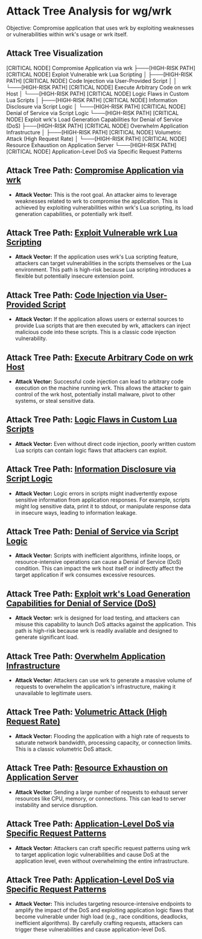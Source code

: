 # Attack Tree Analysis for wg/wrk

Objective: Compromise application that uses wrk by exploiting weaknesses or vulnerabilities within wrk's usage or wrk itself.

## Attack Tree Visualization

[CRITICAL NODE] Compromise Application via wrk
├───[HIGH-RISK PATH] [CRITICAL NODE] Exploit Vulnerable wrk Lua Scripting
│   ├───[HIGH-RISK PATH] [CRITICAL NODE] Code Injection via User-Provided Script
│   │   └───[HIGH-RISK PATH] [CRITICAL NODE] Execute Arbitrary Code on wrk Host
│   └───[HIGH-RISK PATH] [CRITICAL NODE] Logic Flaws in Custom Lua Scripts
│       ├───[HIGH-RISK PATH] [CRITICAL NODE] Information Disclosure via Script Logic
│       └───[HIGH-RISK PATH] [CRITICAL NODE] Denial of Service via Script Logic
└───[HIGH-RISK PATH] [CRITICAL NODE] Exploit wrk's Load Generation Capabilities for Denial of Service (DoS)
    ├───[HIGH-RISK PATH] [CRITICAL NODE] Overwhelm Application Infrastructure
    │   ├───[HIGH-RISK PATH] [CRITICAL NODE] Volumetric Attack (High Request Rate)
    │   └───[HIGH-RISK PATH] [CRITICAL NODE] Resource Exhaustion on Application Server
    └───[HIGH-RISK PATH] [CRITICAL NODE] Application-Level DoS via Specific Request Patterns

## Attack Tree Path: [Compromise Application via wrk](./attack_tree_paths/compromise_application_via_wrk.md)

*   **Attack Vector:** This is the root goal. An attacker aims to leverage weaknesses related to wrk to compromise the application. This is achieved by exploiting vulnerabilities within wrk's Lua scripting, its load generation capabilities, or potentially wrk itself.

## Attack Tree Path: [Exploit Vulnerable wrk Lua Scripting](./attack_tree_paths/exploit_vulnerable_wrk_lua_scripting.md)

*   **Attack Vector:** If the application uses wrk's Lua scripting feature, attackers can target vulnerabilities in the scripts themselves or the Lua environment. This path is high-risk because Lua scripting introduces a flexible but potentially insecure extension point.

## Attack Tree Path: [Code Injection via User-Provided Script](./attack_tree_paths/code_injection_via_user-provided_script.md)

*   **Attack Vector:** If the application allows users or external sources to provide Lua scripts that are then executed by wrk, attackers can inject malicious code into these scripts. This is a classic code injection vulnerability.

## Attack Tree Path: [Execute Arbitrary Code on wrk Host](./attack_tree_paths/execute_arbitrary_code_on_wrk_host.md)

*   **Attack Vector:** Successful code injection can lead to arbitrary code execution on the machine running wrk. This allows the attacker to gain control of the wrk host, potentially install malware, pivot to other systems, or steal sensitive data.

## Attack Tree Path: [Logic Flaws in Custom Lua Scripts](./attack_tree_paths/logic_flaws_in_custom_lua_scripts.md)

*   **Attack Vector:** Even without direct code injection, poorly written custom Lua scripts can contain logic flaws that attackers can exploit.

## Attack Tree Path: [Information Disclosure via Script Logic](./attack_tree_paths/information_disclosure_via_script_logic.md)

*   **Attack Vector:** Logic errors in scripts might inadvertently expose sensitive information from application responses. For example, scripts might log sensitive data, print it to stdout, or manipulate response data in insecure ways, leading to information leakage.

## Attack Tree Path: [Denial of Service via Script Logic](./attack_tree_paths/denial_of_service_via_script_logic.md)

*   **Attack Vector:** Scripts with inefficient algorithms, infinite loops, or resource-intensive operations can cause a Denial of Service (DoS) condition. This can impact the wrk host itself or indirectly affect the target application if wrk consumes excessive resources.

## Attack Tree Path: [Exploit wrk's Load Generation Capabilities for Denial of Service (DoS)](./attack_tree_paths/exploit_wrk's_load_generation_capabilities_for_denial_of_service__dos_.md)

*   **Attack Vector:** wrk is designed for load testing, and attackers can misuse this capability to launch DoS attacks against the application. This path is high-risk because wrk is readily available and designed to generate significant load.

## Attack Tree Path: [Overwhelm Application Infrastructure](./attack_tree_paths/overwhelm_application_infrastructure.md)

*   **Attack Vector:** Attackers can use wrk to generate a massive volume of requests to overwhelm the application's infrastructure, making it unavailable to legitimate users.

## Attack Tree Path: [Volumetric Attack (High Request Rate)](./attack_tree_paths/volumetric_attack__high_request_rate_.md)

*   **Attack Vector:** Flooding the application with a high rate of requests to saturate network bandwidth, processing capacity, or connection limits. This is a classic volumetric DoS attack.

## Attack Tree Path: [Resource Exhaustion on Application Server](./attack_tree_paths/resource_exhaustion_on_application_server.md)

*   **Attack Vector:** Sending a large number of requests to exhaust server resources like CPU, memory, or connections. This can lead to server instability and service disruption.

## Attack Tree Path: [Application-Level DoS via Specific Request Patterns](./attack_tree_paths/application-level_dos_via_specific_request_patterns.md)

*   **Attack Vector:** Attackers can craft specific request patterns using wrk to target application logic vulnerabilities and cause DoS at the application level, even without overwhelming the entire infrastructure.

## Attack Tree Path: [Application-Level DoS via Specific Request Patterns](./attack_tree_paths/application-level_dos_via_specific_request_patterns.md)

*   **Attack Vector:** This includes targeting resource-intensive endpoints to amplify the impact of the DoS and exploiting application logic flaws that become vulnerable under high load (e.g., race conditions, deadlocks, inefficient algorithms). By carefully crafting requests, attackers can trigger these vulnerabilities and cause application-level DoS.


